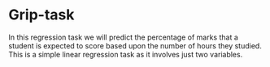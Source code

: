 # Grip-task
In this regression task we will predict the percentage of marks that a student is expected to score based upon the number of hours they studied. This is a simple linear  regression task as it involves just two variables.
